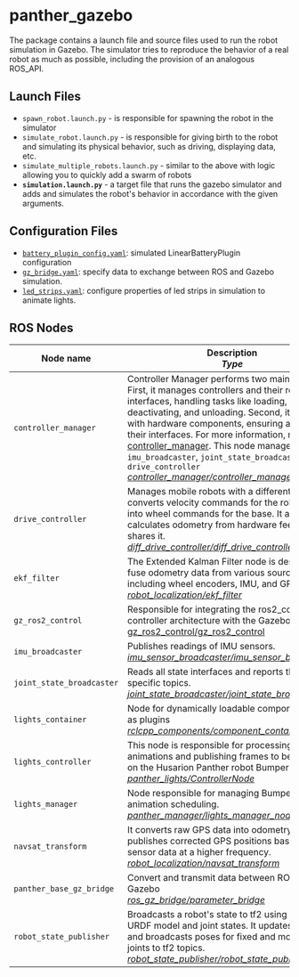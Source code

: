 # panther_gazebo

The package contains a launch file and source files used to run the robot simulation in Gazebo. The simulator tries to reproduce the behavior of a real robot as much as possible, including the provision of an analogous ROS_API.

## Launch Files

- `spawn_robot.launch.py` - is responsible for spawning the robot in the simulator
- `simulate_robot.launch.py` - is responsible for giving birth to the robot and simulating its physical behavior, such as driving, displaying data, etc.
- `simulate_multiple_robots.launch.py` - similar to the above with logic allowing you to quickly add a swarm of robots
- **`simulation.launch.py`** - a target file that runs the gazebo simulator and adds and simulates the robot's behavior in accordance with the given arguments.

## Configuration Files

- [`battery_plugin_config.yaml`](./config/battery_plugin_config.yaml): simulated LinearBatteryPlugin configuration
- [`gz_bridge.yaml`](./config/gz_bridge.yaml): specify data to exchange between ROS and Gazebo simulation.
- [`led_strips.yaml`](./config/led_strips.yaml): configure properties of led strips in simulation to animate lights.

## ROS Nodes

| Node name                 | Description <br/> *Type*                                                                                                                                                                                                                                                                                                                                                                                                                                                                                                                                                                                                               |
| ------------------------- | -------------------------------------------------------------------------------------------------------------------------------------------------------------------------------------------------------------------------------------------------------------------------------------------------------------------------------------------------------------------------------------------------------------------------------------------------------------------------------------------------------------------------------------------------------------------------------------------------------------------------------------- |
| `controller_manager`      | Controller Manager performs two main functions. First, it manages controllers and their required interfaces, handling tasks like loading, activating, deactivating, and unloading. Second, it interacts with hardware components, ensuring access to their interfaces. For more information, refer to  [controller_manager](https://control.ros.org/master/doc/ros2_control/controller_manager/doc/userdoc.html). This node manages the: `imu_broadcaster`, `joint_state_broadcaster`, `drive_controller` <br/> *[controller_manager/controller_manager](https://github.com/ros-controls/ros2_control/blob/master/controller_manager)* |
| `drive_controller`        | Manages mobile robots with a differential drive. It converts velocity commands for the robot body into wheel commands for the base. It also calculates odometry from hardware feedback and shares it. <br/> *[diff_drive_controller/diff_drive_controller](https://github.com/ros-controls/ros2_controllers/tree/master/diff_drive_controller)*                                                                                                                                                                                                                                                                                        |
| `ekf_filter`              | The Extended Kalman Filter node is designed to fuse odometry data from various sources, including wheel encoders, IMU, and GPS. <br/> *[robot_localization/ekf_filter](https://github.com/cra-ros-pkg/robot_localization)*                                                                                                                                                                                                                                                                                                                                                                                                             |
| `gz_ros2_control`         | Responsible for integrating the ros2_control controller architecture with the Gazebo simulator. <br/> [gz_ros2_control/gz_ros2_control](https://github.com/ros-controls/gz_ros2_control/tree/master/gz_ros2_control/src)                                                                                                                                                                                                                                                                                                                                                                                                               |
| `imu_broadcaster`         | Publishes readings of IMU sensors. <br/> *[imu_sensor_broadcaster/imu_sensor_broadcaster](https://github.com/ros-controls/ros2_controllers/tree/master/imu_sensor_broadcaster)*                                                                                                                                                                                                                                                                                                                                                                                                                                                        |
| `joint_state_broadcaster` | Reads all state interfaces and reports them on specific topics. <br/> *[joint_state_broadcaster/joint_state_broadcaster](https://github.com/ros-controls/ros2_controllers/tree/master/joint_state_broadcaster)*                                                                                                                                                                                                                                                                                                                                                                                                                        |
| `lights_container`        | Node for dynamically loadable components such as plugins <br/>[*rclcpp_components/component_container*](https://github.com/ros2/rclcpp/tree/rolling/rclcpp_components)                                                                                                                                                                                                                                                                                                                                                                                                                                                                 |
| `lights_controller`       | This node is responsible for processing animations and publishing frames to be displayed on the Husarion Panther robot Bumper Lights. <br/> *[panther_lights/ControllerNode](../panther_lights)*                                                                                                                                                                                                                                                                                                                                                                                                                                        |
| `lights_manager`          | Node responsible for managing Bumper Lights animation scheduling. <br/> *[panther_manager/lights_manager_node](../panther_manager)*                                                                                                                                                                                                                                                                                                                                                                                                                                                                                                    |
| `navsat_transform`        | It converts raw GPS data into odometry data and publishes corrected GPS positions based on sensor data at a higher frequency. <br/> *[robot_localization/navsat_transform](https://github.com/cra-ros-pkg/robot_localization)*                                                                                                                                                                                                                                                                                                                                                                                                         |
| `panther_base_gz_bridge`  | Convert and transmit data between ROS and Gazebo <br/> *[ros_gz_bridge/parameter_bridge](https://github.com/gazebosim/ros_gz/tree/ros2/ros_gz_bridge)*                                                                                                                                                                                                                                                                                                                                                                                                                                                                                 |
| `robot_state_publisher`   | Broadcasts a robot's state to tf2 using a provided URDF model and joint states. It updates the model and broadcasts poses for fixed and movable joints to tf2 topics. <br/> *[robot_state_publisher/robot_state_publisher](https://github.com/ros/robot_state_publisher)*                                                                                                                                                                                                                                                                                                                                                              |
